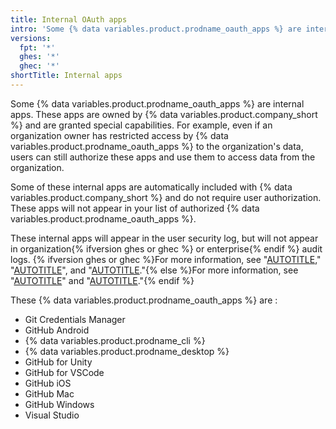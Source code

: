 ```yaml
---
title: Internal OAuth apps
intro: 'Some {% data variables.product.prodname_oauth_apps %} are internal apps, owned by {% data variables.product.company_short %}, that are granted special capabilities.'
versions:
  fpt: '*'
  ghes: '*'
  ghec: '*'
shortTitle: Internal apps
---
```


Some {% data variables.product.prodname_oauth_apps %} are internal apps. These apps are owned by {% data variables.product.company_short %} and are granted special capabilities. For example, even if an organization owner has restricted access by {% data variables.product.prodname_oauth_apps %} to the organization's data, users can still authorize these apps and use them to access data from the organization.

Some of these internal apps are automatically included with {% data variables.product.company_short %} and do not require user authorization. These apps will not appear in your list of authorized {% data variables.product.prodname_oauth_apps %}.

These internal apps will appear in the user security log, but will not appear in organization{% ifversion ghes or ghec %} or enterprise{% endif %} audit logs. {% ifversion ghes or ghec %}For more information, see "[AUTOTITLE](/authentication/keeping-your-account-and-data-secure/reviewing-your-security-log)," "[AUTOTITLE](/organizations/keeping-your-organization-secure/managing-security-settings-for-your-organization/reviewing-the-audit-log-for-your-organization)", and "[AUTOTITLE](/admin/monitoring-activity-in-your-enterprise/reviewing-audit-logs-for-your-enterprise/about-the-audit-log-for-your-enterprise)."{% else %}For more information, see "[AUTOTITLE](/authentication/keeping-your-account-and-data-secure/reviewing-your-security-log)" and "[AUTOTITLE](/organizations/keeping-your-organization-secure/managing-security-settings-for-your-organization/reviewing-the-audit-log-for-your-organization)."{% endif %}

These {% data variables.product.prodname_oauth_apps %} are :

* Git Credentials Manager
* GitHub Android
* {% data variables.product.prodname_cli %}
* {% data variables.product.prodname_desktop %}
* GitHub for Unity
* GitHub for VSCode
* GitHub iOS
* GitHub Mac
* GitHub Windows
* Visual Studio
